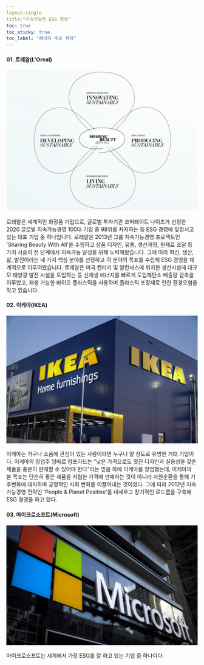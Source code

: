 ```yaml
---
layout:single
title:"지속가능한 ESG 경영"
toc: true
toc_sticky: true
toc_label: "페이지 주요 목차"
---
```


#### 01. 로레알(L'Oreal)
![ESG](/assets/images/esg1.jfif)

로레알은 세계적인 화장품 기업으로, 글로벌 투자기관 코퍼레이트 나이츠가 선정한 
2020 글로벌 지속가능경영 100대 기업 중 98위를 차지하는 등 ESG 경영에 앞장서고 있는 대표 기업 중 하나입니다.
로레알은 2013년 그룹 지속가능경영 프로젝트인 'Sharing Beauty With All'을 수립하고 상품 디자인, 유통, 생산과정, 원재료 조달 등 가치 사슬의 전 단계에서 지속가능 달성을 위해 노력해왔습니다. 그에 따라 혁신, 생산, 삶, 발전이라는 네 가지 핵심 분야를 선정하고 각 분야의 목표를 수립해 ESG 경영을 체계적으로 이루어왔습니다. 
로레알은 미국 켄터키 및 알칸사스에 위치한 생산시설에 대규모 태양광 발전 시설을 도입하는 등 신재생 에너지를 빠르게 도입해탄소 배출량 감축을 이루었고, 재생 가능한 바이오 플라스틱을 사용하며 플라스틱 포장재로 인한 환경오염을 막고 있습니다. 

#### 02. 이케아(IKEA)
![ESG2](/assets/images/esg2.jpg)

이케아는 가구나 소품에 관심이 있는 사람이라면 누구나 알 정도로 유명한 거대 기업이다. 이케아의 창업주 잉바르 캄프라드는 "낮은 가격으로도 멋진 디자인과 실용성을 갖춘 제품을 충분히 판매할 수 있어야 한다"라는 믿음 하에 이케아를 창업했는데, 이케아의 본 목표는 단순히 좋은 제품을 저렴한 가격에 판매하는 것이 아니라 자원순환을 통해 기후변화에 대처하며 긍정적인 사회 변화를 이끌어내는 것이었다. 그에 따라 2012년 지속가능경영 전략인 'People & Planet Positive'를 내세우고 장기적인 로드맵을 구축해 ESG 경영을 하고 있다. 

#### 03. 마이크로소프트(Microsoft)
![ESG3](/assets/images/esg3.jpg)

마이크로소프트는 세계에서 가장 ESG를 잘 하고 있는 기업 중 하나이다. 
